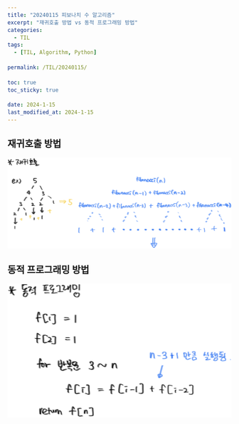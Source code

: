 ```yaml
---
title: "20240115 피보나치 수 알고리즘"
excerpt: "재귀호출 방법 vs 동적 프로그래밍 방법"
categories:
  - TIL
tags:
  - [TIL, Algorithm, Python]

permalink: /TIL/20240115/

toc: true
toc_sticky: true

date: 2024-1-15
last_modified_at: 2024-1-15
---
```


## 재귀호출 방법
<img src="/assets/images/posts_img/TIL/20240115/fibonacci_recursive_function.png">

## 동적 프로그래밍 방법
<img src="/assets/images/posts_img/TIL/20240115/fibonacci_dynamic_programming.png">
